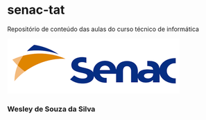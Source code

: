 # senac-tat
Repositório de conteúdo das aulas do curso técnico de informática

![senac](https://github.com/WesleySouzaSilva97/senac-tat/blob/main/UC1/assets/senac.png)

### Wesley de Souza da Silva

